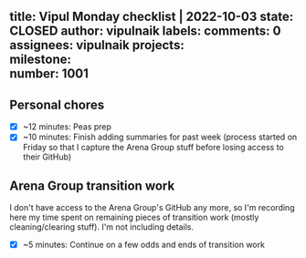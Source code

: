 title:	Vipul Monday checklist | 2022-10-03
state:	CLOSED
author:	vipulnaik
labels:	
comments:	0
assignees:	vipulnaik
projects:	
milestone:	
number:	1001
--
## Personal chores

- [x] ~12 minutes: Peas prep
- [x] ~10 minutes:  Finish adding summaries for past week (process started on Friday so that I capture the Arena Group stuff before losing access to their GitHub)

## Arena Group transition work

I don't have access to the Arena Group's GitHub any more, so I'm recording here my time spent on remaining pieces of transition work (mostly cleaning/clearing stuff). I'm not including details.

- [x] ~5 minutes: Continue on a few odds and ends of transition work
